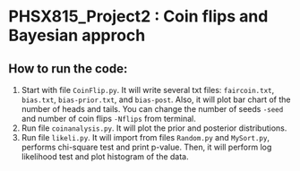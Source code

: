# PHSX815_Project2 : Coin flips and Bayesian approch
## How to run the code:
1. Start with file `CoinFlip.py`. It will write several txt files: `faircoin.txt`, `bias.txt`, `bias-prior.txt`, and `bias-post`. Also, it will plot bar chart of the number of heads and tails. You can change the number of seeds `-seed` and number of coin flips `-Nflips` from terminal.
2. Run file `coinanalysis.py`. It will plot the prior and posterior distributions. 
3. Run file `likeli.py`. It will import from files `Random.py` and `MySort.py`, performs chi-square test and print p-value. Then, it will perform log likelihood test and plot histogram of the data.
